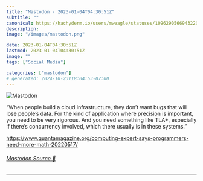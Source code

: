 ```yaml
---
title: "Mastodon - 2023-01-04T04:30:51Z"
subtitle: ""
canonical: https://hachyderm.io/users/mweagle/statuses/109629056694322038
description:
image: "/images/mastodon.png"

date: 2023-01-04T04:30:51Z
lastmod: 2023-01-04T04:30:51Z
image: ""
tags: ["Social Media"]

categories: ["mastodon"]
# generated: 2024-10-23T18:04:53-07:00
---
```

![Mastodon](/images/mastodon.png)

<p>“When people build a cloud infrastructure, they don’t want bugs that will lose people’s data. For the kind of application where precision is important, you need to be very rigorous. And you need something like TLA+, especially if there’s concurrency involved, which there usually is in these systems.”</p><p><a href="https://www.quantamagazine.org/computing-expert-says-programmers-need-more-math-20220517/" target="_blank" rel="nofollow noopener noreferrer" translate="no"><span class="invisible">https://www.</span><span class="ellipsis">quantamagazine.org/computing-e</span><span class="invisible">xpert-says-programmers-need-more-math-20220517/</span></a></p>


###### [Mastodon Source 🐘](https://hachyderm.io/@mweagle/109629056694322038)

___
